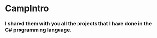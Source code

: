 # CampIntro
### I shared them with you all the projects that I have done in the C# programming language.
